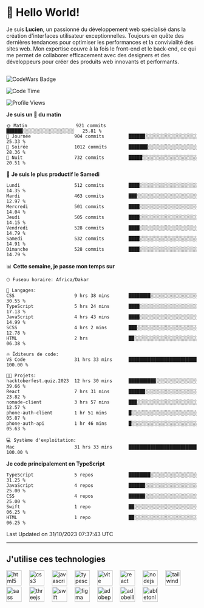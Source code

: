 # 👋 Hello World!

Je suis **Lucien**, un passionné du développement web spécialisé dans la création d'interfaces utilisateur exceptionnelles. Toujours en quête des dernières tendances pour optimiser les performances et la convivialité des sites web. Mon expertise couvre à la fois le front-end et le back-end, ce qui me permet de collaborer efficacement avec des designers et des développeurs pour créer des produits web innovants et performants.

##

![CodeWars Badge](https://www.codewars.com/users/xyhomi3/badges/small)

<!--START_SECTION:waka-->
![Code Time](http://img.shields.io/badge/Code%20Time-163%20hrs%2050%20mins-blue)

![Profile Views](http://img.shields.io/badge/Vues%20du%20profil-0-blue)

**Je suis un 🐤 du matin** 

```text
🌞 Matin                  921 commits         ██████░░░░░░░░░░░░░░░░░░░   25.81 % 
🌆 Journée                904 commits         ██████░░░░░░░░░░░░░░░░░░░   25.33 % 
🌃 Soirée                 1012 commits        ███████░░░░░░░░░░░░░░░░░░   28.36 % 
🌙 Nuit                   732 commits         █████░░░░░░░░░░░░░░░░░░░░   20.51 % 
```
📅 **Je suis le plus productif le Samedi** 

```text
Lundi                    512 commits         ████░░░░░░░░░░░░░░░░░░░░░   14.35 % 
Mardi                    463 commits         ███░░░░░░░░░░░░░░░░░░░░░░   12.97 % 
Mercredi                 501 commits         ████░░░░░░░░░░░░░░░░░░░░░   14.04 % 
Jeudi                    505 commits         ████░░░░░░░░░░░░░░░░░░░░░   14.15 % 
Vendredi                 528 commits         ████░░░░░░░░░░░░░░░░░░░░░   14.79 % 
Samedi                   532 commits         ████░░░░░░░░░░░░░░░░░░░░░   14.91 % 
Dimanche                 528 commits         ████░░░░░░░░░░░░░░░░░░░░░   14.79 % 
```


📊 **Cette semaine, je passe mon temps sur** 

```text
🕑︎ Fuseau horaire: Africa/Dakar

💬 Langages: 
CSS                      9 hrs 38 mins       ████████░░░░░░░░░░░░░░░░░   30.55 % 
TypeScript               5 hrs 24 mins       ████░░░░░░░░░░░░░░░░░░░░░   17.13 % 
JavaScript               4 hrs 43 mins       ████░░░░░░░░░░░░░░░░░░░░░   14.99 % 
SCSS                     4 hrs 2 mins        ███░░░░░░░░░░░░░░░░░░░░░░   12.78 % 
HTML                     2 hrs               ██░░░░░░░░░░░░░░░░░░░░░░░   06.38 % 

🔥 Éditeurs de code: 
VS Code                  31 hrs 33 mins      █████████████████████████   100.00 % 

🐱‍💻 Projets: 
hacktoberfest.quiz.2023  12 hrs 30 mins      ██████████░░░░░░░░░░░░░░░   39.66 % 
React                    7 hrs 31 mins       ██████░░░░░░░░░░░░░░░░░░░   23.82 % 
nomade-client            3 hrs 57 mins       ███░░░░░░░░░░░░░░░░░░░░░░   12.57 % 
phone-auth-client        1 hr 51 mins        █░░░░░░░░░░░░░░░░░░░░░░░░   05.87 % 
phone-auth-api           1 hr 46 mins        █░░░░░░░░░░░░░░░░░░░░░░░░   05.63 % 

💻 Système d'exploitation: 
Mac                      31 hrs 33 mins      █████████████████████████   100.00 % 
```

**Je code principalement en TypeScript** 

```text
TypeScript               5 repos             ████████░░░░░░░░░░░░░░░░░   31.25 % 
JavaScript               4 repos             ██████░░░░░░░░░░░░░░░░░░░   25.00 % 
CSS                      4 repos             ██████░░░░░░░░░░░░░░░░░░░   25.00 % 
Swift                    1 repo              ██░░░░░░░░░░░░░░░░░░░░░░░   06.25 % 
HTML                     1 repo              ██░░░░░░░░░░░░░░░░░░░░░░░   06.25 % 
```




 Last Updated on 31/10/2023 07:37:43 UTC
<!--END_SECTION:waka-->
---

## J'utilise ces technologies

<div align="left">
  <img src="https://skillicons.dev/icons?i=html" height="40" alt="html5 logo"  />
  <img width="12" />
  <img src="https://skillicons.dev/icons?i=css" height="40" alt="css3 logo"  />
  <img width="12" />
  <img src="https://skillicons.dev/icons?i=js" height="40" alt="javascript logo"  />
  <img width="12" />
  <img src="https://skillicons.dev/icons?i=ts" height="40" alt="typescript logo"  />
  <img width="12" />
  <img src="https://skillicons.dev/icons?i=vite" height="40" alt="vite logo"  />
  <img width="12" />
  <img src="https://skillicons.dev/icons?i=react" height="40" alt="react logo"  />
  <img width="12" />
  <img src="https://cdn.jsdelivr.net/gh/devicons/devicon/icons/nodejs/nodejs-original.svg" height="40" alt="nodejs logo"  />
  <img width="12" />
  <img src="https://skillicons.dev/icons?i=tailwind" height="40" alt="tailwindcss logo"  />
  <img width="12" />
  <img src="https://skillicons.dev/icons?i=sass" height="40" alt="sass logo"  />
  <img width="12" />
  <img src="https://skillicons.dev/icons?i=threejs" height="40" alt="threejs logo"  />
  <img width="12" />
  <img src="https://skillicons.dev/icons?i=swift" height="40" alt="swift logo"  />
  <img width="12" />
  <img src="https://skillicons.dev/icons?i=figma" height="40" alt="figma logo"  />
  <img width="12" />
  <img src="https://skillicons.dev/icons?i=ps" height="40" alt="adobephotoshop logo"  />
  <img width="12" />
  <img src="https://skillicons.dev/icons?i=ai" height="40" alt="adobeillustrator logo"  />
  <img width="12" />
  <img src="https://skillicons.dev/icons?i=ableton" height="40" alt="abletonlive logo"  />
</div>



